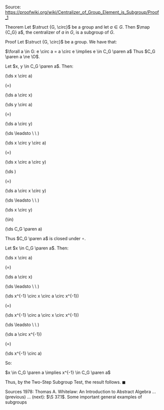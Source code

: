 # 

Source: https://proofwiki.org/wiki/Centralizer_of_Group_Element_is_Subgroup/Proof_1

Theorem
Let $\struct {G, \circ}$ be a group and let $a \in G$.
Then $\map {C_G} a$, the centralizer of $a$ in $G$, is a subgroup of $G$.


Proof
Let $\struct {G, \circ}$ be a group.
We have that:

$\forall a \in G: e \circ a = a \circ e \implies e \in C_G \paren a$
Thus $C_G \paren a \ne \O$.

Let $x, y \in C_G \paren a$.
Then:














\(\ds x \circ a\)

\(=\)







\(\ds a \circ x\)




















\(\ds y \circ a\)

\(=\)







\(\ds a \circ y\)














\(\ds \leadsto \ \ \)





\(\ds x \circ y \circ a\)

\(=\)







\(\ds x \circ a \circ y\)




















\(\ds \)

\(=\)







\(\ds a \circ x \circ y\)














\(\ds \leadsto \ \ \)





\(\ds x \circ y\)

\(\in\)







\(\ds C_G \paren a\)










Thus $C_G \paren a$ is closed under $\circ$.

Let $x \in C_G \paren a$.
Then:














\(\ds x \circ a\)

\(=\)







\(\ds a \circ x\)














\(\ds \leadsto \ \ \)





\(\ds x^{-1} \circ x \circ a \circ x^{-1}\)

\(=\)







\(\ds x^{-1} \circ a \circ x \circ x^{-1}\)














\(\ds \leadsto \ \ \)





\(\ds a \circ x^{-1}\)

\(=\)







\(\ds x^{-1} \circ a\)










So:

$x \in C_G \paren a \implies x^{-1} \in C_G \paren a$

Thus, by the Two-Step Subgroup Test, the result follows.
$\blacksquare$


Sources
1978: Thomas A. Whitelaw: An Introduction to Abstract Algebra ... (previous) ... (next): $\S 37.1$. Some important general examples of subgroups




